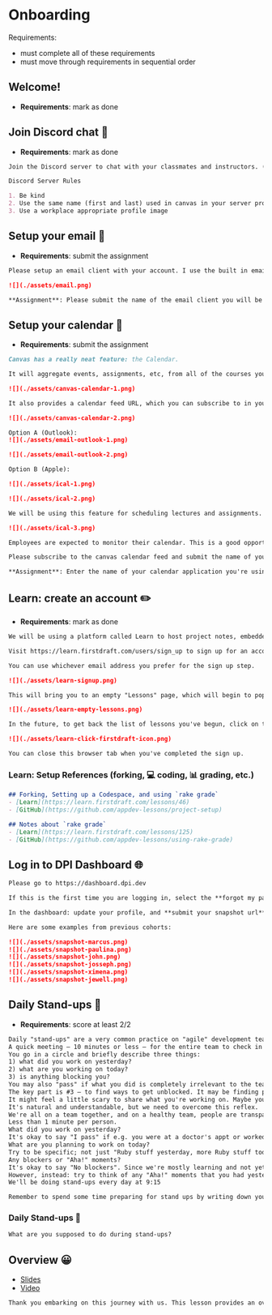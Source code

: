 <!-- TODO: anything else needed here? eg attendance, schedule, expectations, etc. -->
# Onboarding

Requirements:
- must complete all of these requirements
- must move through requirements in sequential order

## Welcome!
- **Requirements**: mark as done
<!-- TODO: add welcome video -->

## Join Discord chat 💬
- **Requirements**: mark as done
```md
Join the Discord server to chat with your classmates and instructors. (link on home page)

Discord Server Rules

1. Be kind
2. Use the same name (first and last) used in canvas in your server profile
3. Use a workplace appropriate profile image
```

## Setup your email 📧
- **Requirements**: submit the assignment
<!-- TODO: emphasize setting it up on phone, computer, etc. and to check it frequently -->
<!-- add why we do this -->
```md
Please setup an email client with your account. I use the built in email client on macOS. It is very important to mind your email on the job. When you use an email client it's much easier to monitor incoming emails. (especially if you have multiple accounts)

![](./assets/email.png)

**Assignment**: Please submit the name of the email client you will be using in class.
```

## Setup your calendar 📅
- **Requirements**: submit the assignment
<!-- TODO: emphasize importance to minding your calendar -->
```md
Canvas has a really neat feature: the Calendar.

It will aggregate events, assignments, etc, from all of the courses you are enrolled in:

![](./assets/canvas-calendar-1.png)

It also provides a calendar feed URL, which you can subscribe to in your calendar of choice (I use apple calendar):

![](./assets/canvas-calendar-2.png)

Option A (Outlook):
![](./assets/email-outlook-1.png)

![](./assets/email-outlook-2.png)

Option B (Apple):

![](./assets/ical-1.png)

![](./assets/ical-2.png)

We will be using this feature for scheduling lectures and assignments. Make sure to set the calendar subscription to auto-refresh at least every 15-minutes so you always have an accurate calendar. 

![](./assets/ical-3.png)

Employees are expected to monitor their calendar. This is a good opportunity to practice using your calendar, whether it's Apple Calendar, Google Calendar, Outlook or any other.

Please subscribe to the canvas calendar feed and submit the name of your preferred calendar app.

**Assignment**: Enter the name of your calendar application you're using to subscribe to the canvas calendar.
```


## Learn: create an account ✏️
- **Requirements**: mark as done
```md
We will be using a platform called Learn to host project notes, embedded quizzes, and to launch GitHub projects.

Visit https://learn.firstdraft.com/users/sign_up to sign up for an account before proceeding.

You can use whichever email address you prefer for the sign up step.

![](./assets/learn-signup.png)

This will bring you to an empty "Lessons" page, which will begin to populate as you move through the course.

![](./assets/learn-empty-lessons.png)

In the future, to get back the list of lessons you've begun, click on the "firstdraft" logo at the top of a Lesson page:

![](./assets/learn-click-firstdraft-icon.png)

You can close this browser tab when you've completed the sign up.
```

<!-- Paired with Learn -->
### Learn: Setup References (forking, 💻 coding, 📊 grading, etc.)
```md
## Forking, Setting up a Codespace, and using `rake grade`
- [Learn](https://learn.firstdraft.com/lessons/46)
- [GitHub](https://github.com/appdev-lessons/project-setup)

## Notes about `rake grade`
- [Learn](https://learn.firstdraft.com/lessons/125)
- [GitHub](https://github.com/appdev-lessons/using-rake-grade)
```

## Log in to DPI Dashboard 🌐 <!-- TODO: move to career development? -->
```md
Please go to https://dashboard.dpi.dev

If this is the first time you are logging in, select the **forgot my password link**, enter your Canvas email, and look for an email verification and sign-in link to set a new password for the dashboard. Check your spam folder for the email if you do not find it in your Inbox.

In the dashboard: update your profile, and **submit your snapshot url**. Make sure to check out your snapshot and edit your profile so it has updated information. We share these snapshots with employers so make sure it is a good reflection of your skills and experience.

Here are some examples from previous cohorts:

![](./assets/snapshot-marcus.png)
![](./assets/snapshot-paulina.png)
![](./assets/snapshot-john.png)
![](./assets/snapshot-josseph.png)
![](./assets/snapshot-ximena.png)
![](./assets/snapshot-jewell.png)
```

## Daily Stand-ups 🌟 <!-- Discuss more on agile/scrum ceremonies? retro on fridays, etc. -->
<!-- TODO: convert to Learn lesson for scoring -->
- **Requirements**: score at least 2/2
```md
Daily "stand-ups" are a very common practice on "agile" development teams.
A quick meeting — 10 minutes or less — for the entire team to check in with each other. It's called "stand-up" because it's supposed to be short enough to stand for the entire thing.
You go in a circle and briefly describe three things:
1) what did you work on yesterday?
2) what are you working on today?
3) is anything blocking you?
You may also "pass" if what you did is completely irrelevant to the team (e.g. I took my dog to the vet).
The key part is #3 — to find ways to get unblocked. It may be finding people with expertise in what you're struggling with or letting other people know that they're blocking you.
It might feel a little scary to share what you're working on. Maybe you're behind and feel self-conscious? Maybe you're ahead and feel self-conscious?
It's natural and understandable, but we need to overcome this reflex.
We're all on a team together, and on a healthy team, people are transparent with each other. There's no judgment, only support.
Less than 1 minute per person.
What did you work on yesterday?
It's okay to say "I pass" if e.g. you were at a doctor's appt or worked on something not relevant to the team.
What are you planning to work on today?
Try to be specific; not just "Ruby stuff yesterday, more Ruby stuff today". Otherwise you might as well just pass.
Any blockers or "Aha!" moments?
It's okay to say "No blockers". Since we're mostly learning and not yet working on teams, you probably won't have blockers, per se. 
However, instead: try to think of any "Aha!" moments that you had yesterday and share those.
We'll be doing stand-ups every day at 9:15

Remember to spend some time preparing for stand ups by writing down your 3 things.
```

### Daily Stand-ups 🌟
```md
What are you supposed to do during stand-ups?
```

## Overview 😀
- [Slides](https://github.com/DPI-WE/sdf-overview)
- [Video](https://youtu.be/zKXbvdpGjnE)
```md
Thank you embarking on this journey with us. This lesson provides an overview of the 12-week software development foundations course.
```
